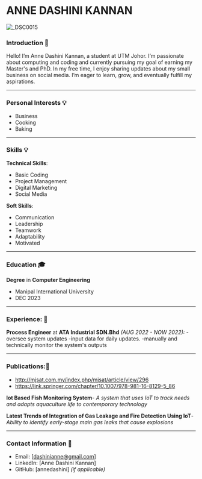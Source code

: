 # **ANNE DASHINI KANNAN** 

![_DSC0015](https://github.com/user-attachments/assets/1e0ed151-6247-4854-a1a4-2a3c8a8959a2)


### **Introduction** 👋
Hello! I’m Anne Dashini Kannan, a student at UTM Johor. I’m passionate about computing and coding and currently pursuing my goal of earning my Master's and PhD. In my free time, I enjoy sharing updates about my small business on social media. I’m eager to learn, grow, and eventually fulfill my aspirations.


---
### Personal Interests 💡
- Business
- Cooking
- Baking

---

### Skills 💡
**Technical Skills**:
- Basic Coding
- Project Management
- Digital Marketing
- Social Media


**Soft Skills**:
- Communication
- Leadership
- Teamwork
- Adaptability
- Motivated

---

### **Education** 🎓
**Degree** in **Computer Engineering**
- Manipal International University
- DEC 2023

---


### **Experience**: 👔
**Process Engineer** at **ATA Industrial SDN.Bhd** *(AUG 2022 - NOW 2022):*
-oversee system updates 
-input data for daily updates.
-manually and technically monitor the system's outputs

---
### **Publications**:📂
- http://mjsat.com.my/index.php/mjsat/article/view/296
- https://link.springer.com/chapter/10.1007/978-981-16-8129-5_86


**Iot Based Fish Monitoring System**-
*A system that uses IoT to track needs and adapts aquaculture life to contemporary technology*

**Latest Trends of Integration of Gas Leakage and Fire Detection Using IoT**-
*Ability to identify early-stage main gas leaks that cause explosions*


---


### **Contact Information** 📧
- Email: [dashinianne@gmail.com]
- LinkedIn: [Anne Dashini Kannan]
- GitHub: [annedashini] *(if applicable)*




